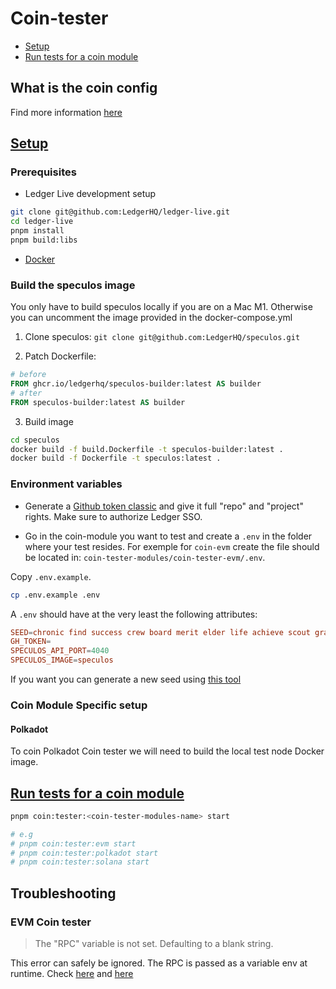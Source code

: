 # Coin-tester

- [Setup](#setup)
- [Run tests for a coin module](#runtests)

## What is the coin config

Find more information [here](https://github.com/LedgerHQ/ledger-live/blob/develop/libs/coin-tester/coin-tester.md)

## [Setup](#setup)

### Prerequisites

- Ledger Live development setup

```sh
git clone git@github.com:LedgerHQ/ledger-live.git
cd ledger-live
pnpm install
pnpm build:libs
```

- [Docker](https://docs.docker.com/engine/install)

### Build the speculos image

You only have to build speculos locally if you are on a Mac M1. Otherwise you can uncomment the image provided in the docker-compose.yml

1. Clone speculos: `git clone git@github.com:LedgerHQ/speculos.git`

2. Patch Dockerfile:

```Dockerfile
# before
FROM ghcr.io/ledgerhq/speculos-builder:latest AS builder
# after
FROM speculos-builder:latest AS builder
```

3. Build image

```sh
cd speculos
docker build -f build.Dockerfile -t speculos-builder:latest .
docker build -f Dockerfile -t speculos:latest .
```

### Environment variables

- Generate a [Github token classic](https://github.com/settings/tokens) and give it full "repo" and "project" rights. Make sure to authorize Ledger SSO.

- Go in the coin-module you want to test and create a `.env` in the folder where your test resides.
  For exemple for `coin-evm` create the file should be located in: `coin-tester-modules/coin-tester-evm/.env`.

Copy `.env.example`.

```bash
cp .env.example .env
```

A `.env` should have at the very least the following attributes:

```conf
SEED=chronic find success crew board merit elder life achieve scout gravity soul brief pen job
GH_TOKEN=
SPECULOS_API_PORT=4040
SPECULOS_IMAGE=speculos
```

If you want you can generate a new seed using [this tool](https://iancoleman.io/bip39/)

### Coin Module Specific setup

#### Polkadot

To coin Polkadot Coin tester we will need to build the local test node Docker image.

## [Run tests for a coin module](#run-tests-for-a-coin-module)

```sh
pnpm coin:tester:<coin-tester-modules-name> start

# e.g
# pnpm coin:tester:evm start
# pnpm coin:tester:polkadot start
# pnpm coin:tester:solana start
```

## Troubleshooting

### EVM Coin tester

> The \"RPC\" variable is not set. Defaulting to a blank string.

This error can safely be ignored. The RPC is passed as a variable env at runtime. Check [here](https://github.com/LedgerHQ/ledger-live/blob/develop/libs/coin-modules/coin-evm/src/__tests__/coin-tester/anvil.ts#L28) and [here](https://github.com/LedgerHQ/ledger-live/blob/develop/libs/coin-modules/coin-evm/src/__tests__/coin-tester/scenarios/ethereum.ts#L144)

